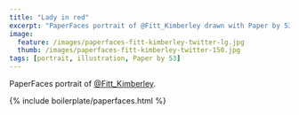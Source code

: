 ```yaml
---
title: "Lady in red"
excerpt: "PaperFaces portrait of @Fitt_Kimberley drawn with Paper by 53 on an iPad."
image: 
  feature: /images/paperfaces-fitt-kimberley-twitter-lg.jpg
  thumb: /images/paperfaces-fitt-kimberley-twitter-150.jpg
tags: [portrait, illustration, Paper by 53]
---
```


PaperFaces portrait of [@Fitt_Kimberley](http://twitter.com/Fitt_Kimberley).

{% include boilerplate/paperfaces.html %}